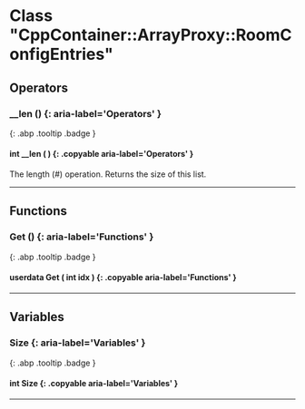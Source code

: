 # Class "CppContainer::ArrayProxy::RoomConfigEntries"
## Operators
### __len () {: aria-label='Operators' }
[ ](#){: .abp .tooltip .badge }
#### int __len ( ) {: .copyable aria-label='Operators' }

The length (#) operation. Returns the size of this list.

___ 
## Functions
### Get () {: aria-label='Functions' }
[ ](#){: .abp .tooltip .badge }
#### userdata Get ( int idx ) {: .copyable aria-label='Functions' }

___ 
## Variables
### Size {: aria-label='Variables' }
[ ](#){: .abp .tooltip .badge }
#### int Size  {: .copyable aria-label='Variables' }

___ 

